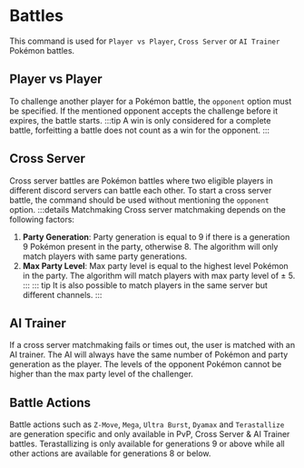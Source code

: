 # Battles

This command is used for `Player vs Player`, `Cross Server` or `AI Trainer` Pokémon battles.

## Player vs Player

To challenge another player for a Pokémon battle, the `opponent` option must be specified. If the mentioned opponent accepts the challenge before it expires, the battle starts.
:::tip
A win is only considered for a complete battle, forfeitting a battle does not count as a win for the opponent.
:::

## Cross Server

Cross server battles are Pokémon battles where two eligible players in different discord servers can battle each other. To start a cross server battle, the command should be used without mentioning the `opponent` option.
:::details Matchmaking
Cross server matchmaking depends on the following factors:<br>

1. **Party Generation**: Party generation is equal to 9 if there is a generation 9 Pokémon present in the party, otherwise 8. The algorithm will only match players with same party generations.<br>
2. **Max Party Level**: Max party level is equal to the highest level Pokémon in the party. The algorithm will match players with max party level of ± 5.
:::
::: tip
It is also possible to match players in the same server but different channels.
:::

## AI Trainer

If a cross server matchmaking fails or times out, the user is matched with an AI trainer. The AI will always have the same number of Pokémon and party generation as the player. The levels of the opponent Pokémon cannot be higher than the max party level of the challenger.

## Battle Actions

Battle actions such as `Z-Move`, `Mega`, `Ultra Burst`, `Dyamax` and `Terastallize` are generation specific and only available in PvP, Cross Server & AI Trainer battles. Terastallizing is only available for generations 9 or above while all other actions are available for generations 8 or below.